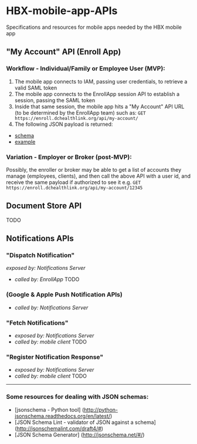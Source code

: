 # HBX-mobile-app-APIs
Specifications and resources for mobile apps needed by the HBX mobile app

## "My Account" API (Enroll App)

### Workflow - Individual/Family or Employee User (MVP):

1. The mobile app connects to IAM, passing user credentials, to retrieve a valid SAML token
2. The mobile app connects to the EnrollApp session API to establish a session, passing the SAML token
3. Inside that same session, the mobile app hits a "My Account" API URL (to be determined by the EnrollApp team) such as: 
    `GET https://enroll.dchealthlink.org/api/my-account/`
4. The following JSON payload is returned:
  * [schema](enroll/my-account/response/schema.json)
  * [example](enroll/my-account/response/example.json)
  
### Variation - Employer or Broker (post-MVP):

Possibly, the enroller or broker may be able to get a list of accounts they manage (employees, clients), and then call the above API with a user id, and receive the same payload if authorized to see it
e.g. `GET https://enroll.dchealthlink.org/api/my-account/12345`

## Document Store API
TODO 

## Notifications APIs

### "Dispatch Notification"
 *exposed by: Notifications Server*

* *called by: EnrollApp*
TODO

### (Google & Apple Push Notification APIs)
* *called by: Notifications Server*

### "Fetch Notifications" 
* *exposed by: Notifications Server* 
* *called by: mobile client*
TODO

### "Register Notification Response"  
* *exposed by: Notifications Server*
* *called by: mobile client*
TODO

******

### Some resources for dealing with JSON schemas:
* [jsonschema - Python tool] (http://python-jsonschema.readthedocs.org/en/latest/)
* [JSON Schema Lint - validator of JSON against a schema] (http://jsonschemalint.com/draft4/#)
* [JSON Schema Generator] (http://jsonschema.net/#/)
